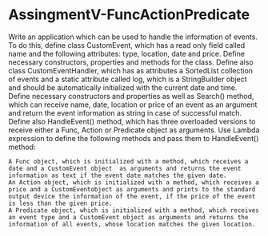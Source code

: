 ﻿# AssingmentV-FuncActionPredicate
Write an application which can be used to handle the information of events. To do this, define class CustomEvent, which has a read only field called name and the following attributes: type, location, date and price. Define necessary constructors, properties and methods for the class. Define also class CustomEventHandler, which has as attributes a SortedList collection of events and a static attribute called log, which is a StringBuilder object and should be automatically initialized with the current date and time. Define necessary constructors and properties as well as Search() method, which can receive name, date, location or price of an event as an argument and return the event information as string in case of successful match. Define also HandleEvent() method, which has three overloaded versions to receive either a Func, Action or Predicate object as arguments. Use Lambda expression to define the following methods and pass them to HandleEvent() method:

    A Func object, which is initialized with a method, which receives a date and a CustomEvent object  as arguments and returns the event information as text if the event date matches the given date. 
    An Action object, which is initialized with a method, which receives a price and a CustomEventobject as arguments and prints to the standard output device the information of the event, if the price of the event is less than the given price.
    A Predicate object, which is initialized with a method, which receives an event type and a CustomEvent object as arguments and returns the information of all events, whose location matches the given location. 
